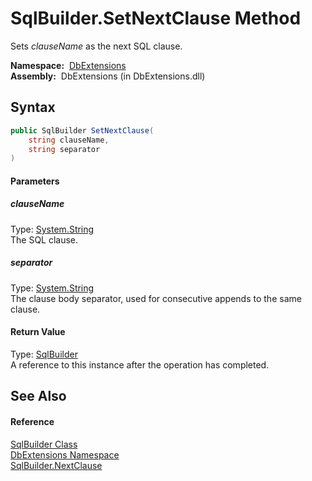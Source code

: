 SqlBuilder.SetNextClause Method
===============================
Sets *clauseName* as the next SQL clause.

  **Namespace:**  [DbExtensions][1]  
  **Assembly:**  DbExtensions (in DbExtensions.dll)

Syntax
------

```csharp
public SqlBuilder SetNextClause(
	string clauseName,
	string separator
)
```

#### Parameters

##### *clauseName*
Type: [System.String][2]  
The SQL clause.

##### *separator*
Type: [System.String][2]  
The clause body separator, used for consecutive appends to the same clause.

#### Return Value
Type: [SqlBuilder][3]  
A reference to this instance after the operation has completed.

See Also
--------

#### Reference
[SqlBuilder Class][3]  
[DbExtensions Namespace][1]  
[SqlBuilder.NextClause][4]  

[1]: ../README.md
[2]: http://msdn.microsoft.com/en-us/library/s1wwdcbf
[3]: README.md
[4]: NextClause.md